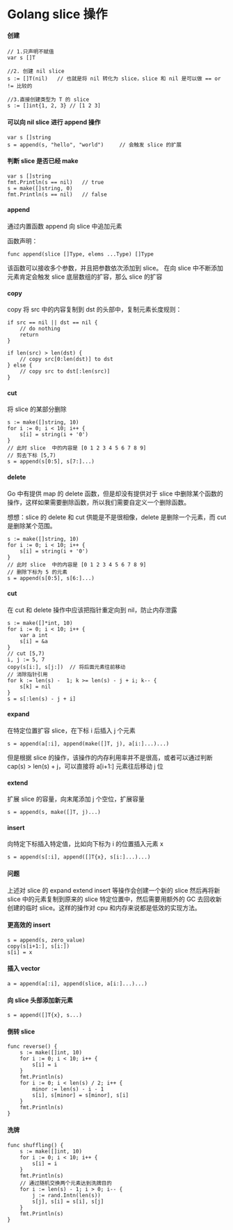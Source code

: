 Golang slice 操作
===============

#### 创建

```
// 1.只声明不赋值
var s []T

//2. 创建 nil slice
s := []T(nil)   // 也就是将 nil 转化为 slice，slice 和 nil 是可以做 == or != 比较的

//3.直接创建类型为 T 的 slice
s := []int{1, 2, 3} // [1 2 3]
```

#### 可以向 nil slice 进行 append 操作

```
var s []string
s = append(s, "hello", "world")     // 会触发 slice 的扩展
```

#### 判断 slice 是否已经 make

```
var s []string
fmt.Println(s == nil)   // true
s = make([]string, 0)
fmt.Println(s == nil)   // false
```

#### append

通过内置函数 append 向 slice 中追加元素

函数声明：
```
func append(slice []Type, elems ...Type) []Type
```

该函数可以接收多个参数，并且把参数依次添加到 slice。 在向 slice 中不断添加元素肯定会触发 slice 底层数组的扩容，那么 slice 的扩容

#### copy

copy 将 src 中的内容复制到 dst 的头部中，复制元素长度规则：
```
if src == nil || dst == nil {
    // do nothing
    return
}

if len(src) > len(dst) {
    // copy src[0:len(dst)] to dst
} else {
    // copy src to dst[:len(src)]
}
```

#### cut

将 slice 的某部分删除
```
s := make([]string, 10)
for i := 0; i < 10; i++ {
    s[i] = string(i + '0')
}
// 此时 slice  中的内容是 [0 1 2 3 4 5 6 7 8 9]
// 剪去下标 [5,7)
s = append(s[0:5], s[7:]...)
```

#### delete
Go 中有提供 map 的 delete 函数，但是却没有提供对于 slice 中删除某个函数的操作，这样如果需要删除函数，所以我们需要自定义一个删除函数。

想想：slice 的 delete 和 cut 供能是不是很相像，delete 是删除一个元素，而 cut 是删除某个范围。
```
s := make([]string, 10)
for i := 0; i < 10; i++ {
    s[i] = string(i + '0')
}
// 此时 slice  中的内容是 [0 1 2 3 4 5 6 7 8 9]
// 删除下标为 5 的元素
s = append(s[0:5], s[6:]...)
```

#### cut

在 cut 和 delete 操作中应该把指针重定向到 nil，防止内存泄露

```
s := make([]*int, 10)
for i := 0; i < 10; i++ {
    var a int
    s[i] = &a
}
// cut [5,7)
i, j := 5, 7
copy(s[i:], s[j:])  // 将后面元素往前移动
// 消除指针引用
for k := len(s) -  1; k >= len(s) - j + i; k-- {
    s[k] = nil
}
s = s[:len(s) - j + i]
```

#### expand

在特定位置扩容 slice，在下标 i 后插入 j 个元素
```
s = append(a[:i], append(make([]T, j), a[i:]...)...)
```
但是根据 slice 的操作，该操作的内存利用率并不是很高，或者可以通过判断 cap(s) > len(s) + j，可以直接将 a[i+1:] 元素往后移动 j 位

#### extend
扩展 slice 的容量，向末尾添加 j 个空位，扩展容量
```
s = append(s, make([]T, j)...)
```

#### insert
向特定下标插入特定值，比如向下标为 i 的位置插入元素 x
```
s = append(s[:i], append([]T{x}, s[i:]...)...)
```

#### 问题
上述对 slice 的 expand extend insert 等操作会创建一个新的 slice 然后再将新 slice 中的元素复制到原来的 slice 特定位置中，然后需要用额外的 GC 去回收新创建的临时 slice。这样的操作对 cpu 和内存来说都是低效的实现方法。

#### 更高效的 insert
```
s = append(s, zero_value)
copy(s[i+1:], s[i:])
s[i] = x
```

#### 插入 vector
```
a = append(a[:i], append(slice, a[i:]...)...)
```
#### 向 slice 头部添加新元素
```
s = append([]T{x}, s...)
```
#### 倒转 slice
```
func reverse() {
    s := make([]int, 10)
    for i := 0; i < 10; i++ {
        s[i] = i
    }
    fmt.Println(s)
    for i := 0; i < len(s) / 2; i++ {
        minor := len(s) - i - 1
        s[i], s[minor] = s[minor], s[i]
    }
    fmt.Println(s)
}
```
#### 洗牌
```
func shuffling() {
    s := make([]int, 10)
    for i := 0; i < 10; i++ {
        s[i] = i
    }
    fmt.Println(s)
    // 通过随机交换两个元素达到洗牌目的
    for i := len(s) - 1; i > 0; i-- {
        j := rand.Intn(len(s))
        s[j], s[i] = s[i], s[j]
    }
    fmt.Println(s)
}
```
